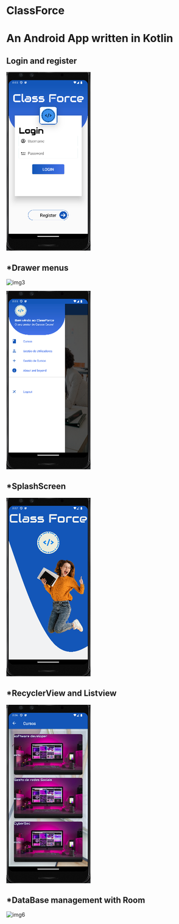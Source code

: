 # ClassForce

<h1> An Android App written in Kotlin</h1>

<h2> Login and register </h2>

 ![img2](img2.png)
 
<h2> *Drawer menus</h2>

 ![img3](img3.jpg)
 
 ![img4](img4.png)
<h2> *SplashScreen</h2>

  ![img1](img1.png)
  
<h2> *RecyclerView and Listview</h2>

 ![img7](img7.png)

<h2> *DataBase management with Room</h2>

 ![img6](img6.jpg)

